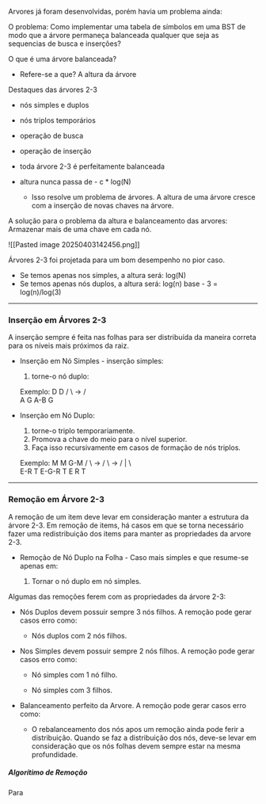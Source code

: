 Arvores já foram desenvolvidas, porém havia um problema ainda:

O problema: Como implementar uma tabela de símbolos em uma BST de modo que a árvore permaneça balanceada qualquer que seja as sequencias de busca e inserções?

O que é uma árvore balanceada?
- Refere-se  a que? A altura da árvore

Destaques das árvores 2-3

- nós simples e duplos
- nós triplos temporários
- operação de busca
- operação de inserção 
- toda árvore 2-3 é perfeitamente balanceada
- altura nunca passa de - c * log(N)

	- Isso resolve um problema de árvores. A altura de uma árvore cresce com a inserção de novas chaves na árvore.

A solução para o problema da altura e balanceamento das arvores: Armazenar mais de uma chave em cada nó.

![[Pasted image 20250403142456.png]]

Árvores 2-3 foi projetada para um bom desempenho no pior caso.
- Se temos apenas nos simples, a altura será: log(N)
- Se temos apenas nós duplos, a altura será: log(n) base - 3 = log(n)/log(3)

---
### Inserção em Árvores 2-3

A inserção sempre é feita nas folhas para ser distribuída da maneira correta para os níveis mais próximos da raiz.

- Inserção em Nó Simples - inserção simples:
	1. torne-o nó duplo:
	
	Exemplo:
	    D                       D
	   /   \        ->        /    \
	  A   G               A-B   G

- Inserção em Nó Duplo: 
	1. torne-o triplo temporariamente.
	2. Promova a chave do meio para o nível superior.
	3. Faça isso recursivamente em casos de formação de nós triplos.
	
	Exemplo:
	    M                        M                    G-M 
       /    \       ->       /          \      ->    /    |    \                  
     E-R   T        E-G-R        T          E     R     T

---

### Remoção em Árvore 2-3

A remoção de um item deve levar em consideração manter a estrutura da árvore 2-3. Em remoção de items, há casos em que se torna necessário fazer uma redistribuição dos items para manter as propriedades da arvore 2-3.

- Remoção de Nó Duplo na Folha - Caso mais simples e que resume-se apenas em:

	1. Tornar o nó duplo em nó simples.

Algumas das  remoções ferem com as propriedades da árvore 2-3:

- Nós Duplos devem possuir sempre 3 nós filhos. A remoção pode gerar casos erro como:

	- Nós duplos com 2 nós filhos.

- Nos Simples devem possuir sempre 2 nós filhos. A remoção pode gerar casos erro como:

	- Nó simples com 1 nó filho.

	- Nó simples com 3 filhos.

- Balanceamento perfeito da Arvore. A remoção pode gerar casos erro como:

	- O rebalanceamento dos nós apos um remoção ainda pode ferir a distribuição. Quando se faz a distribuição dos nós, deve-se levar em consideração que os nós folhas devem sempre estar na mesma profundidade.

##### Algorítimo de Remoção

Para

